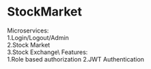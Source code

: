 # StockMarket

Microservices:\
1.Login/Logout/Admin\
2.Stock Market\
3.Stock Exchange\\
Features:\
1.Role based authorization
2.JWT Authentication
